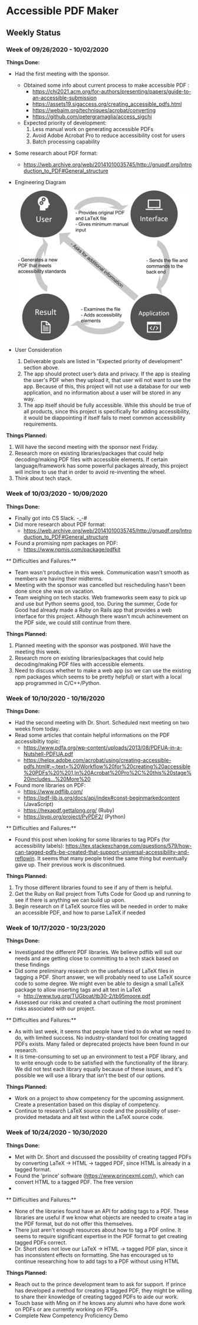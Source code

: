 # Accessible PDF Maker
## Weekly Status
### Week of 09/26/2020 - 10/02/2020
**Things Done:**
- Had the first meeting with the sponsor.
  - Obtained some info about current process to make accessible PDF :
    - https://chi2021.acm.org/for-authors/presenting/papers/guide-to-an-accessible-submission
    - https://assets19.sigaccess.org/creating_accessible_pdfs.html
    - https://webaim.org/techniques/acrobat/converting
    - https://github.com/petergramaglia/access_sigchi
  - Expected priority of development:
    1. Less manual work on generating accessible PDFs
    2. Avoid Adobe Acrobat Pro to reduce accessibility cost for users
    3. Batch processing capability
- Some research about PDF format:
  - https://web.archive.org/web/20141010035745/http://gnupdf.org/Introduction_to_PDF#General_structure
- Engineering Diagram
     
     
  ![Engineering Diagram](/engineeringDiagram.png "Engineering Diagram")
       
      
- User Consideration
  1. Deliverable goals are listed in "Expected priority of development" section above.
  2. The app should protect user’s data and privacy. If the app is stealing the user's PDF when they upload it, that user will not want to use the app. Because of this, this project will not use a database for our web application, and no information about a user will be stored in any way.
  3. The app itself should be fully accessible. While this should be true of all products, since this project is specifically for adding accessibility, it would be diappointing if itself fails to meet common accessibility requirements.
  

**Things Planned:**
1. Will have the second meeting with the sponsor next Friday.
2. Research more on existing libraries/packages that could help decoding/making PDF files with accessible elements. If certain language/framework has some powerful packages already, this project will incline to use that in order to avoid re-inventing the wheel.
3. Think about tech stack.

### Week of 10/03/2020 - 10/09/2020
**Things Done:**
- Finally got into CS Slack. -_-#
- Did more research about PDF format:
  - https://web.archive.org/web/20141010035745/http://gnupdf.org/Introduction_to_PDF#General_structure
- Found a promising npm packages on PDF:
  - https://www.npmjs.com/package/pdfkit
  
** Difficulties and Failures:**
- Team wasn't productive in this week. Communication wasn't smooth as members are having their midterms.
- Meeting with the sponsor was cancelled but rescheduling hasn't been done since she was on vacation.
- Team weighing on tech stacks. Web frameworks seem easy to pick up and use but Python seems good, too. During the summer, Code for Good had already made a Ruby on Rails app that provides a web interface for this project. Although there wasn't mcuh achinevement on the PDF side, we could still continue from there.  

**Things Planned:**
1. Planned meeting with the sponsor was postponed. Will have the meeting this week.
2. Research more on existing libraries/packages that could help decoding/making PDF files with accessible elements.
3. Need to discuss whether to make a web app (so we can use the existing npm packages which seems to be pretty helpful) or start with a local app programmed in C/C++/Python.


### Week of 10/10/2020 - 10/16/2020
**Things Done:**
- Had the second meeting with Dr. Short. Scheduled next meeting on two weeks from today.
- Read some articles that contain helpful informations on the PDF accessibiltiy topic:
  - https://www.pdfa.org/wp-content/uploads/2013/08/PDFUA-in-a-Nutshell-PDFUA.pdf
  - https://helpx.adobe.com/acrobat/using/creating-accessible-pdfs.html#:~:text=%20Workflow%20for%20creating%20accessible%20PDFs%20%201,In%20Acrobat%20Pro%2C%20this%20stage%20includes...%20More%20
- Found more libraries on PDF:
  - https://www.pdflib.com/
  - https://pdf-lib.js.org/docs/api/index#const-beginmarkedcontent (JavaScript)
  - https://hexapdf.gettalong.org/ (Ruby)
  - https://pypi.org/project/PyPDF2/ (Python)
  
** Difficulties and Failures:**
- Found this post when looking for some libraries to tag PDFs (for accessibility labels): https://tex.stackexchange.com/questions/579/how-can-tagged-pdfs-be-created-that-support-universal-accessibility-and-reflowin. It seems that many people tried the same thing but eventually gave up. Their previous work is disconitnued. 

**Things Planned:**
1. Try those different libraries found to see if any of them is helpful. 
2. Get the Ruby on Rail project from Tufts Code for Good up and running to see if there is anything we can build up upon.
3. Begin research on if LaTeX source files will be needed in order to make an accessible PDF, and how to parse LaTeX if needed

### Week of 10/17/2020 - 10/23/2020
**Things Done:**
- Investigated the different PDF libraries. We believe pdflib will suit our needs and are getting close to committing to a tech stack based on these findings
- Did some preliminary research on the usefulness of LaTeX files in tagging a PDF. Short answer, we will probably need to use LaTeX source code to some degree. We might even be able to design a small LaTeX package to allow inserting tags and alt text in LaTeX
  - http://www.tug.org/TUGboat/tb30-2/tb95moore.pdf
- Assessed our risks and created a chart outlining the most prominent risks associated with our project.
  
** Difficulties and Failures:**
- As with last week, it seems that people have tried to do what we need to do, with limited success. No industry-standard tool for creating tagged PDFs exists. Many failed or deprecated projects have been found in our research.
- It is time-consuming to set up an environment to test a PDF library, and to write enough code to be satisfied with the functionality of the library. We did not test each library equally because of these issues, and it's possible we will use a library that isn't the best of our options.

**Things Planned:**
- Work on a project to show competency for the upcoming assignment. Create a presentation based on this display of competency.
- Continue to research LaTeX source code and the possibility of user-provided metadata and alt text within the LaTeX source code.

### Week of 10/24/2020 - 10/30/2020
**Things Done:**
- Met with Dr. Short and discussed the possibility of creating tagged PDFs by converting LaTeX -> HTML -> tagged PDF, since HTML is already in a tagged format.
- Found the 'prince' software (https://www.princexml.com/), which can convert HTML to a tagged PDF. The free version
- 
  
** Difficulties and Failures:**
- None of the libraries found have an API for adding tags to a PDF. These libraries are useful if we know what objects are needed to create a tag in the PDF format, but do not offer this themselves.
- There just aren't enough resources about how to tag a PDF online. It seems to require significant expertise in the PDF format to get creating tagged PDFs correct.
- Dr. Short does not love our LaTeX -> HTML -> tagged PDF plan, since it has inconsistent effects on formatting. She has encouraged us to continue researching how to add tags to a PDF without using HTML

**Things Planned:**
- Reach out to the prince development team to ask for support. If prince has developed a method for creating a tagged PDF, they might be willing to share their knowledge of creating tagged PDFs to aide our work.
- Touch base with Ming on if he knows any alumni who have done work on PDFs or are currently working on PDFs.
- Complete New Competency Proficiency Demo
